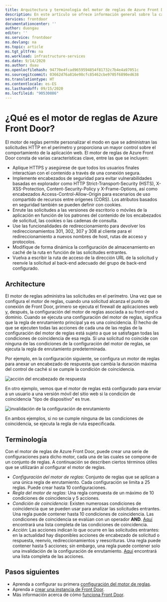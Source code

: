 ```yaml
---
title: Arquitectura y terminología del motor de reglas de Azure Front Door
description: En este artículo se ofrece información general sobre la característica Motor de reglas de Azure Front Door.
services: frontdoor
documentationcenter: ''
author: duongau
editor: ''
ms.service: frontdoor
ms.devlang: na
ms.topic: article
ms.tgt_pltfrm: na
ms.workload: infrastructure-services
ms.date: 9/14/2020
ms.author: duau
ms.openlocfilehash: 94770e4fcad9659594854f81732c7b4e4a97051c
ms.sourcegitcommit: 03662d76a816e98cfc85462cbe9705f6890ed638
ms.translationtype: HT
ms.contentlocale: es-ES
ms.lasthandoff: 09/15/2020
ms.locfileid: "90530886"
---
```

# <a name="what-is-rules-engine-for-azure-front-door"></a>¿Qué es el motor de reglas de Azure Front Door? 

El motor de reglas permite personalizar el modo en que se administran las solicitudes HTTP en el perímetro y proporciona un mayor control sobre el comportamiento de la aplicación web. El motor de reglas de Azure Front Door consta de varias características clave, entre las que se incluyen:

- Aplique HTTPS y asegúrese de que todos los usuarios finales interactúan con el contenido a través de una conexión segura.
- Implemente encabezados de seguridad para evitar vulnerabilidades basadas en explorador como HTTP Strict-Transport-Security (HSTS), X-XSS-Protection, Content-Security-Policy y X-Frame-Options, así como encabezados Access-Control-Allow-Origin para escenarios de uso compartido de recursos entre orígenes (CORS). Los atributos basados en seguridad también se pueden definir con cookies.
- Enrute las solicitudes a las versiones de escritorio o móviles de la aplicación en función de los patrones del contenido de los encabezados de solicitud, las cookies o las cadenas de consulta.
- Use las funcionalidades de redireccionamiento para devolver los redireccionamientos 301, 302, 307 y 308 al cliente para el redireccionamiento a nuevos nombres de host, rutas de acceso y protocolos.
- Modifique de forma dinámica la configuración de almacenamiento en caché de la ruta en función de las solicitudes entrantes.
- Vuelva a escribir la ruta de acceso de la dirección URL de la solicitud y reenvíe la solicitud al back-end adecuado del grupo de back-end configurado.

## <a name="architecture"></a>Architecture 

El motor de reglas administra las solicitudes en el perímetro. Una vez que se configura el motor de reglas, cuando una solicitud alcanza el punto de conexión de Front Door, primero se ejecuta el firewall de aplicaciones web y, después, la configuración del motor de reglas asociada a su front-end o dominio. Cuando se ejecuta una configuración del motor de reglas, significa que la regla de enrutamiento principal ya es una coincidencia. El hecho de que se ejecuten todas las acciones de cada una de las reglas de la configuración del motor de reglas está sujeto a que se satisfagan todas las condiciones de coincidencia de esa regla. Si una solicitud no coincide con ninguna de las condiciones de la configuración del motor de reglas, se ejecuta la regla de enrutamiento predeterminada. 

Por ejemplo, en la configuración siguiente, se configura un motor de reglas para anexar un encabezado de respuesta que cambia la duración máxima del control de caché si se cumple la condición de coincidencia. 

![acción del encabezado de respuesta](./media/front-door-rules-engine/rules-engine-architecture-3.png)

En otro ejemplo, vemos que el motor de reglas está configurado para enviar a un usuario a una versión móvil del sitio web si la condición de coincidencia "tipo de dispositivo" es true. 

![invalidación de la configuración de enrutamiento](./media/front-door-rules-engine/rules-engine-architecture-1.png)

En ambos ejemplos, si no se cumple ninguna de las condiciones de coincidencia, se ejecuta la regla de ruta especificada. 

## <a name="terminology"></a>Terminología 

Con el motor de reglas de Azure Front Door, puede crear una serie de configuraciones para dicho motor, cada una de las cuales se compone de un conjunto de reglas. A continuación se describen ciertos términos útiles que se utilizarán al configurar el motor de reglas. 

- *Configuración del motor de reglas*: Conjunto de reglas que se aplican a una única regla de enrutamiento. Cada configuración se limita a 25 reglas. Puede crear hasta 10 configuraciones. 
- *Regla del motor de reglas*: Una regla compuesta de un máximo de 10 condiciones de coincidencia y 5 acciones.
- *Condición de coincidencia*: Existen numerosas condiciones de coincidencia que se pueden usar para analizar las solicitudes entrantes. Una regla puede contener hasta 10 condiciones de coincidencia. Las condiciones de coincidencia se evalúan con un operador **AND**. [Aquí](front-door-rules-engine-match-conditions.md) encontrará una lista completa de las condiciones de coincidencia. 
- *Acción*: Las acciones indican lo que ocurre en las solicitudes entrantes: en la actualidad hay disponibles acciones de encabezado de solicitud o respuesta, reenvío, redireccionamientos y reescrituras. Una regla puede contener hasta 5 acciones; sin embargo, una regla puede contener solo una invalidación de la configuración de enrutamiento.  [Aquí](front-door-rules-engine-actions.md) encontrará una lista completa de las acciones.


## <a name="next-steps"></a>Pasos siguientes

- Aprenda a configurar su primera [configuración del motor de reglas](front-door-tutorial-rules-engine.md). 
- Aprenda a [crear una instancia de Front Door](quickstart-create-front-door.md).
- Más información acerca de cómo [funciona Front Door](front-door-routing-architecture.md).
